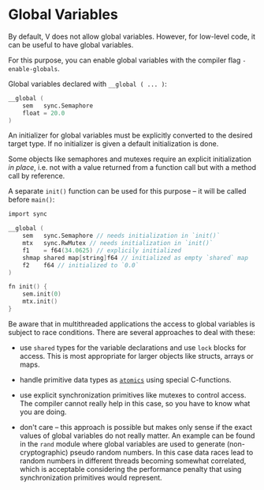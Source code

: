 # Global Variables

By default, V does not allow global variables.
However, for low-level code, it can be useful to have global variables.

For this purpose, you can enable global variables with the compiler flag `-enable-globals`.

Global variables declared with `__global ( ... )`:

```v globals
__global (
    sem   sync.Semaphore
    float = 20.0
)
```

An initializer for global variables must be explicitly converted to the desired target type.
If no initializer is given a default initialization is done.

Some objects like semaphores and mutexes require an explicit initialization *in place*, i.e.
not with a value returned from a function call but with a method call by reference.

A separate `init()` function can be used for this purpose – it will be called before `main()`:

```v globals
import sync

__global (
	sem   sync.Semaphore // needs initialization in `init()`
	mtx   sync.RwMutex // needs initialization in `init()`
	f1    = f64(34.0625) // explicily initialized
	shmap shared map[string]f64 // initialized as empty `shared` map
	f2    f64 // initialized to `0.0`
)

fn init() {
	sem.init(0)
	mtx.init()
}
```

Be aware that in multithreaded applications the access to global variables is subject
to race conditions.
There are several approaches to deal with these:

- use `shared` types for the variable declarations and use `lock` blocks for access.
  This is most appropriate for larger objects like structs, arrays or maps.

- handle primitive data types as [`atomics`](../concepts/atomics.md) using special C-functions.

- use explicit synchronization primitives like mutexes to control access. The compiler
  cannot really help in this case, so you have to know what you are doing.

- don't care – this approach is possible but makes only sense if the exact values
  of global variables do not really matter. An example can be found in the `rand` module
  where global variables are used to generate (non-cryptographic) pseudo random numbers.
  In this case data races lead to random numbers in different threads becoming somewhat
  correlated, which is acceptable considering the performance penalty that using
  synchronization primitives would represent.
